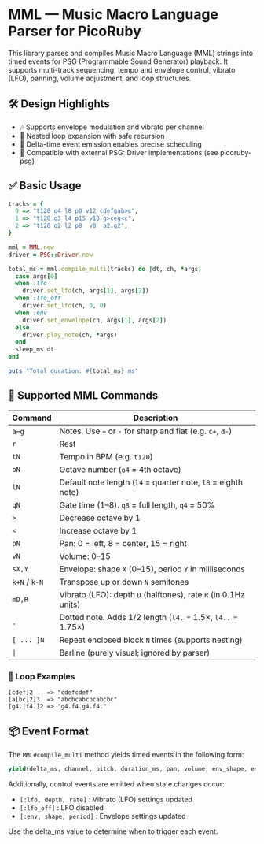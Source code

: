 # MML — Music Macro Language Parser for PicoRuby

This library parses and compiles Music Macro Language (MML) strings into timed events for PSG (Programmable Sound Generator) playback.
It supports multi-track sequencing, tempo and envelope control, vibrato (LFO), panning, volume adjustment, and loop structures.

## 🛠 Design Highlights

- 🎶 Supports envelope modulation and vibrato per channel
- 🔁 Nested loop expansion with safe recursion
- 📡 Delta-time event emission enables precise scheduling
- 🧩 Compatible with external PSG::Driver implementations (see picoruby-psg)

## ✅ Basic Usage

```ruby
tracks = {
  0 => "t120 o4 l8 p0 v12 cdefgab>c",
  1 => "t120 o3 l4 p15 v10 g>ceg<c",
  2 => "t120 o2 l2 p8  v8  a2.g2",
}

mml = MML.new
driver = PSG::Driver.new

total_ms = mml.compile_multi(tracks) do |dt, ch, *args|
  case args[0]
  when :lfo
    driver.set_lfo(ch, args[1], args[2])
  when :lfo_off
    driver.set_lfo(ch, 0, 0)
  when :env
    driver.set_envelope(ch, args[1], args[2])
  else
    driver.play_note(ch, *args)
  end
  sleep_ms dt
end

puts "Total duration: #{total_ms} ms"
```

## 🎼 Supported MML Commands

| Command         | Description                                                     |
|-----------------|-----------------------------------------------------------------|
| `a`–`g`         | Notes. Use `+` or `-` for sharp and flat (e.g. `c+`, `d-`)      |
| `r`             | Rest                                                            |
| `tN`            | Tempo in BPM (e.g. `t120`)                                      |
| `oN`            | Octave number (`o4` = 4th octave)                               |
| `lN`            | Default note length (`l4` = quarter note, `l8` = eighth note)   |
| `qN`            | Gate time (1–8). `q8` = full length, `q4` = 50%                 |
| `>`             | Decrease octave by 1                                            |
| `<`             | Increase octave by 1                                            |
| `pN`            | Pan: 0 = left, 8 = center, 15 = right                           |
| `vN`            | Volume: 0–15                                                    |
| `sX,Y`          | Envelope: shape `X` (0–15), period `Y` in milliseconds          |
| `k+N` / `k-N`   | Transpose up or down `N` semitones                              |
| `mD,R`          | Vibrato (LFO): depth `D` (halftones), rate `R` (in 0.1Hz units) |
| `.`             | Dotted note. Adds 1/2 length (`l4.` = 1.5×, `l4..` = 1.75×)     |
| `[ ... ]N`      | Repeat enclosed block `N` times (supports nesting)              |
| `\|`            | Barline (purely visual; ignored by parser)                      |


### 🔁 Loop Examples

```text
[cdef]2    => "cdefcdef"
[a[bc]2]3  => "abcbcabcbcabcbc"
[g4.|f4.]2 => "g4.f4.g4.f4."
```

## 📦 Event Format

The `MML#compile_multi` method yields timed events in the following form:

```ruby
yield(delta_ms, channel, pitch, duration_ms, pan, volume, env_shape, env_period, lfo_depth, lfo_rate)
```
Additionally, control events are emitted when state changes occur:

- `[:lfo, depth, rate]` : Vibrato (LFO) settings updated
- `[:lfo_off]` : LFO disabled
- `[:env, shape, period]` : Envelope settings updated

Use the delta_ms value to determine when to trigger each event.


